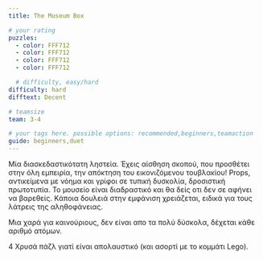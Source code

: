 ```yaml
---
title: The Museum Box

# your rating
puzzles:
  - color: FFF712
  - color: FFF712
  - color: FFF712
  - color: FFF712

  # difficulty, easy/hard
difficulty: hard
difftext: Decent

# teamsize
team: 3-4

# your tags here. possible options: recommended,beginners,teamaction
guide: beginners,duet
---
```


Μία διασκεδαστικότατη ληστεία. Έχεις αίσθηση σκοπού, που προσθέτει στην όλη εμπειρία,
την απόκτηση του εικονιζόμενου τουβλακίου! Props, αντικείμενα με νόημα και γρίφοι σε
τυπική δυσκολία, δροσιστική πρωτοτυπία. Το μουσείο είναι διαδραστικό και θα δείς οτι δεν
σε αφήνει να βαρεθείς. Kάποια δουλειά στην εμφάνιση χρειάζεται, ειδικά για τους λάτρεις
της αληθοφάνειας.

Μια χαρά για καινούριους, δεν είναι απο τα πολύ δύσκολα, δέχεται κάθε
αριθμό ατόμων.

4 Χρυσά πάζλ γιατί είναι απολαυστικό (και ασορτί με το κομμάτι Lego).
